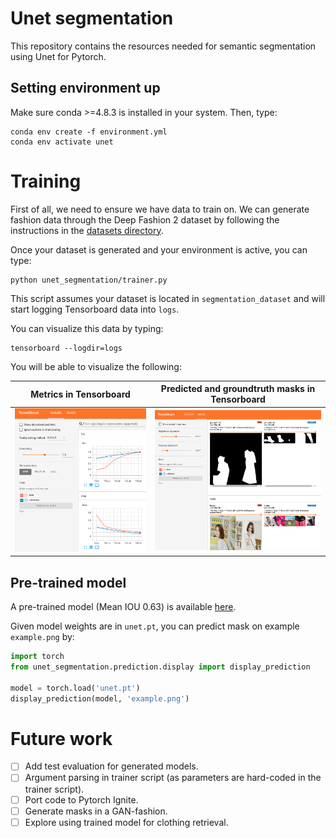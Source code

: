 # Unet segmentation

This repository contains the resources needed for semantic segmentation
using Unet for Pytorch.

## Setting environment up

Make sure conda >=4.8.3 is installed in your system. Then, type:

```shell script
conda env create -f environment.yml
conda env activate unet
```

# Training

First of all, we need to ensure we have data to train on. We can generate
fashion data through the Deep Fashion 2 dataset by following the instructions
in the [datasets directory](datasets).

Once your dataset is generated and your environment is active, you can type:

```shell script
python unet_segmentation/trainer.py
``` 

This script assumes your dataset is located in `segmentation_dataset` and will
start logging Tensorboard data into `logs`.

You can visualize this data by typing:

```shell script
tensorboard --logdir=logs
```

You will be able to visualize the following:

Metrics in Tensorboard     |  Predicted and groundtruth masks in Tensorboard
:-------------------------:|:-------------------------:
![](images/scalars.png)  |  ![](images/masks.png)

## Pre-trained model

A  pre-trained model (Mean IOU 0.63) is available [here](https://drive.google.com/file/d/14sGpk_HUcAPdWl2bnFA6wKj2O_7wk2yQ/view?usp=sharing).

Given model weights are in `unet.pt`, you can predict mask on example `example.png` by:

```python
import torch
from unet_segmentation.prediction.display import display_prediction

model = torch.load('unet.pt')
display_prediction(model, 'example.png')
``` 

# Future work

- [ ] Add test evaluation for generated models.
- [ ] Argument parsing in trainer script (as parameters are hard-coded in the trainer script).
- [ ] Port code to Pytorch Ignite.
- [ ] Generate masks in a GAN-fashion. 
- [ ] Explore using trained model for clothing retrieval.
